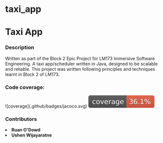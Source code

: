 # taxi_app
<h1>Taxi App</h1> 
<h3>Description</h3>
Written as part of the Block 2 Epic Project for LM173 Immersive Software Engineering.
A taxi app/scheduler written in Java,
designed to be scalable and reliable.
This project was written following principles and techniques learnt in 
Block 2 of LM173.
<h3>Code coverage:</h3>
![coverage](.github/badges/jacoco.svg)
<img src=".github/badges/jacoco.svg">
<h3>Contributors</h3>
<list><b><li>Ruan O'Dowd</li>
<li>Ushen Wijayaratne</li></b></list>
